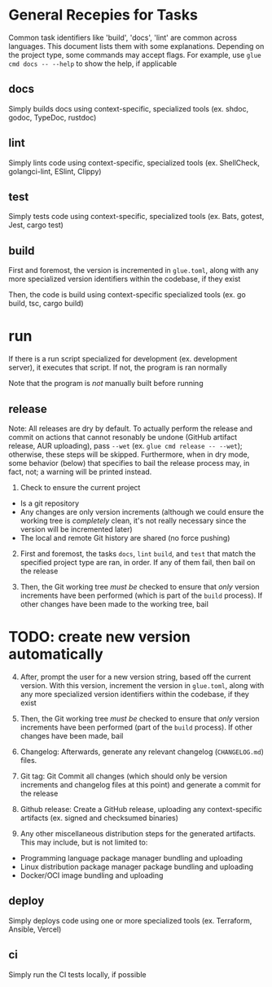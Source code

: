 # General Recepies for Tasks

Common task identifiers like 'build', 'docs', 'lint' are common across languages. This document lists them with some explanations. Depending on the project type, some commands may accept flags. For example, use `glue cmd docs -- --help` to show the help, if applicable

## docs

Simply builds docs using context-specific, specialized tools (ex. shdoc, godoc, TypeDoc, rustdoc)

## lint

Simply lints code using context-specific, specialized tools (ex. ShellCheck, golangci-lint, ESlint, Clippy)

## test

Simply tests code using context-specific, specialized tools (ex. Bats, gotest, Jest, cargo test)

## build

First and foremost, the version is incremented in `glue.toml`, along with any more specialized version identifiers within the codebase, if they exist

Then, the code is build using context-specific specialized tools (ex. go build, tsc, cargo build)

# run

If there is a run script specialized for development (ex. development server), it executes that script. If not, the program is ran normally

Note that the program is _not_ manually built before running

## release

Note: All releases are dry by default. To actually perform the release and commit on actions that cannot resonably be undone (GitHub artifact release, AUR uploading), pass `--wet` (ex. `glue cmd release -- --wet`); otherwise, these steps will be skipped. Furthermore, when in dry mode, some behavior (below) that specifies to bail the release process may, in fact, not; a warning will be printed instead.

1. Check to ensure the current project
  - Is a git repository
  - Any changes are only version increments (although we could ensure the working tree is _completely_ clean, it's not really necessary since the version will be incremented later)
  - The local and remote Git history are shared (no force pushing)

2. First and foremost, the tasks `docs`, `lint` `build`, and `test` that match the specified project type are ran, in order. If any of them fail, then bail on the release

3. Then, the Git working tree _must be_ checked to ensure that _only_ version increments have been performed (which is part of the `build` process). If other changes have been made to the working tree, bail

# TODO: create new version automatically

4. After, prompt the user for a new version string, based off the current version. With this version, increment the version in `glue.toml`, along with any more specialized version identifiers within the codebase, if they exist

5. Then, the Git working tree _must be_ checked to ensure that _only_ version increments have been performed (part of the `build` process). If other changes have been made, bail

6. Changelog: Afterwards, generate any relevant changelog (`CHANGELOG.md`) files.

7. Git tag: Git Commit all changes (which should only be version increments and changelog files at this point) and generate a commit for the release

8. Github release: Create a GitHub release, uploading any context-specific artifacts (ex. signed and checksumed binaries)

9. Any other miscellaneous distribution steps for the generated artifacts. This may include, but is not limited to:
  - Programming language package manager bundling and uploading
  - Linux distribution package manager package bundling and uploading
  - Docker/OCI image bundling and uploading

## deploy

Simply deploys code using one or more specialized tools (ex. Terraform, Ansible, Vercel)

## ci

Simply run the CI tests locally, if possible
